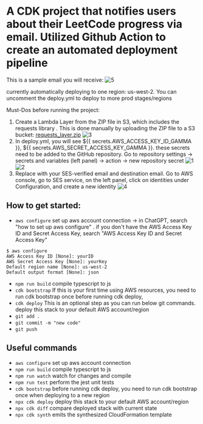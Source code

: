 # A CDK project that notifies users about their LeetCode progress via email. Utilized Github Action to create an automated deployment pipeline

This is a sample email you will receive:
![5](https://github.com/user-attachments/assets/cdbaa677-7e00-4083-9cb4-7c4988984c45)


currently automatically deploying to one region: us-west-2. You can uncomment the deploy.yml to deploy to more prod stages/regions

Must-Dos before running the project:

1. Create a Lambda Layer from the ZIP file in S3, which includes the requests library
. This is done manually by uploading the ZIP file to a S3 bucket: [requests_layer.zip](https://github.com/user-attachments/files/17007644/requests_layer.zip)
![3](https://github.com/user-attachments/assets/8aacbf7d-caa0-43da-9202-963c0bd33cbe)
2. In deploy.yml, you will see ${{ secrets.AWS_ACCESS_KEY_ID_GAMMA }}, ${{ secrets.AWS_SECRET_ACCESS_KEY_GAMMA }}. these secrets need to be added to the GitHub repository. Go to repository settings -> secrets and variables (left panel) -> action -> new repository secret
![1](https://github.com/user-attachments/assets/5ea934ab-5752-4ccc-bb4e-0754e1d31bbe)
![2](https://github.com/user-attachments/assets/b8f552c5-9345-4597-ac54-aed412bbf8f8)
3. Replace with your SES-verified email and destination email. Go to AWS console, go to SES service, on the left panel,
   click on identities under Configuration, and create a new identity
![4](https://github.com/user-attachments/assets/edc70d67-4ad2-4c25-bdf0-1fa2538fb481)

## How to get started:
* `aws configure`   set up aws account connection -> in ChatGPT, search "how to set up aws configure" . if you don't have the AWS Access Key ID and Secret Access Key, search "AWS Access Key ID and Secret Access Key"
```
$ aws configure
AWS Access Key ID [None]: yourID
AWS Secret Access Key [None]: yourKey
Default region name [None]: us-west-2
Default output format [None]: json
```
* `npm run build`   compile typescript to js
* `cdk bootstrap`   If this is your first time using AWS resources, you need to run cdk bootstrap once before running cdk deploy,
* `cdk deploy`      This is an optional step as you can run below git commands. deploy this stack to your default AWS account/region
* `git add .`
* `git commit -m "new code"`
* `git push`

## Useful commands
* `aws configure`   set up aws account connection
* `npm run build`   compile typescript to js
* `npm run watch`   watch for changes and compile
* `npm run test`    perform the jest unit tests
* `cdk bootstrap`   before running cdk deploy, you need to run cdk bootstrap once when deploying to a new region
* `npx cdk deploy`  deploy this stack to your default AWS account/region
* `npx cdk diff`    compare deployed stack with current state
* `npx cdk synth`   emits the synthesized CloudFormation template

